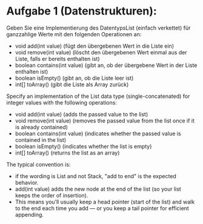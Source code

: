 # Aufgabe 1 (Datenstrukturen):
Geben Sie eine Implementierung des DatentypsList (einfach verkettet) für ganzzahlige Werte mit den folgenden Operationen an:
- void add(int value) (fügt den übergebenen Wert in die Liste ein)
- void remove(int value) (löscht den übergebenen Wert einmal aus der Liste, falls er bereits enthalten ist)
- boolean contains(int value) (gibt an, ob der übergebene Wert in der Liste enthalten ist)
- boolean isEmpty() (gibt an, ob die Liste leer ist)
- int[] toArray() (gibt die Liste als Array zurück)

Specify an implementation of the List data type (single-concatenated) for integer values ​​with the following operations:

- void add(int value) (adds the passed value to the list)
- void remove(int value) (removes the passed value from the list once if it is already contained)
- boolean contains(int value) (indicates whether the passed value is contained in the list)
- boolean isEmpty() (indicates whether the list is empty)
- int[] toArray() (returns the list as an array)

The typical convention is:
- if the wording is List and not Stack, "add to end" is the expected behavior.
- add(int value) adds the new node at the end of the list (so your list keeps the order of insertion).
- This means you’ll usually keep a head pointer (start of the list) and walk to the end each time you add — or you keep a tail pointer for efficient appending.